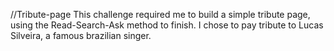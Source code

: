 //Tribute-page
This challenge required me to build a simple tribute page, using the Read-Search-Ask method to finish. I chose to pay tribute to Lucas
Silveira, a famous brazilian singer.
